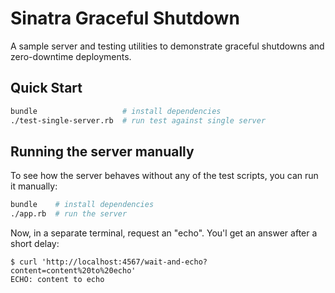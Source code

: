 Sinatra Graceful Shutdown
=========================

A sample server and testing utilities to demonstrate graceful shutdowns and zero-downtime deployments.

Quick Start
-----------

```sh
bundle                   # install dependencies
./test-single-server.rb  # run test against single server
```

Running the server manually
---------------------------

To see how the server behaves without any of the test scripts, you can run it manually:

```sh
bundle    # install dependencies
./app.rb  # run the server
```

Now, in a separate terminal, request an "echo". You'l get an answer after a short delay:

```
$ curl 'http://localhost:4567/wait-and-echo?content=content%20to%20echo'
ECHO: content to echo
```
